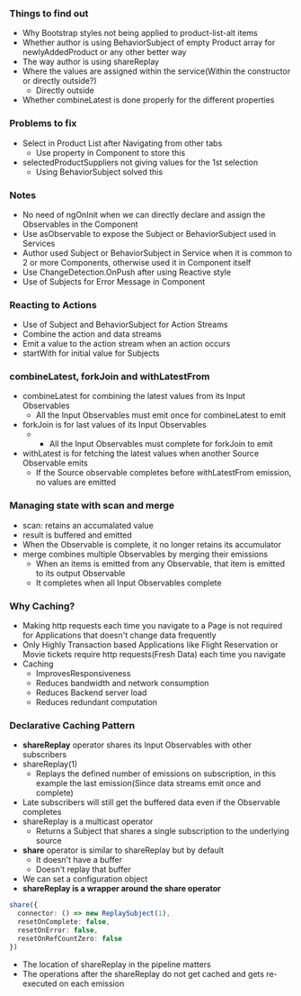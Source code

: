 ### Things to find out

* Why Bootstrap styles not being applied to product-list-alt items
* Whether author is using BehaviorSubject of empty Product array for newlyAddedProduct or any other better way
* The way author is using shareReplay
* Where the values are assigned within the service(Within the constructor or directly outside?)
  * Directly outside
* Whether combineLatest is done properly for the different properties

### Problems to fix

* Select in Product List after Navigating from other tabs
  * Use property in Component to store this
* selectedProductSuppliers not giving values for the 1st selection
  * Using BehaviorSubject solved this

### Notes

* No need of ngOnInit when we can directly declare and assign the Observables in the Component
* Use asObservable to expose the Subject or BehaviorSubject used in Services
* Author used Subject or BehaviorSubject in Service when it is common to 2 or more Components, otherwise used it in Component itself
* Use ChangeDetection.OnPush after using Reactive style
* Use of Subjects for Error Message in Component

### Reacting to Actions

* Use of Subject and BehaviorSubject for Action Streams
* Combine the action and data streams
* Emit a value to the action stream when an action occurs
* startWith for initial value for Subjects

### combineLatest, forkJoin and withLatestFrom

* combineLatest for combining the latest values from its Input Observables
  * All the Input Observables must emit once for combineLatest to emit
* forkJoin is for last values of its Input Observables
  * * All the Input Observables must complete for forkJoin to emit
* withLatest is for fetching the latest values when another Source Observable emits
  * If the Source observable completes before withLatestFrom emission, no values are emitted


### Managing state with scan and merge

* scan: retains an accumalated value
* result is buffered and emitted
* When the Observable is complete, it no longer retains its accumulator
* merge combines multiple Observables by merging their emissions
  * When an items is emitted from any Observable, that item is emitted to its output Observable
  * It completes when all Input Observables complete

### Why Caching?

* Making http requests each time you navigate to a Page is not required for Applications that doesn't change data frequently
* Only Highly Transaction based Applications like Flight Reservation or Movie tickets require http requests(Fresh Data) each time you navigate
* Caching
  * ImprovesResponsiveness
  * Reduces bandwidth and network consumption
  * Reduces Backend server load
  * Reduces redundant computation

### Declarative Caching Pattern

* **shareReplay** operator shares its Input Observables with other subscribers
* shareReplay(1)
  * Replays the defined number of emissions on subscription, in this example the last emission(Since data streams emit once and complete)
* Late subscribers will still get the buffered data even if the Observable completes
* shareReplay is a multicast operator
  * Returns a Subject that shares a single subscription to the underlying source
* **share** operator is similar to shareReplay but by default
  * It doesn't have a buffer
  * Doesn't replay that buffer
* We can set a configuration object
* **shareReplay is a wrapper around the share operator**
```ts
share({
  connector: () => new ReplaySubject(1),
  resetOnComplete: false,
  resetOnError: false,
  resetOnRefCountZero: false
})
```
* The location of shareReplay in the pipeline matters
* The operations after the shareReplay do not get cached and gets re-executed on each emission